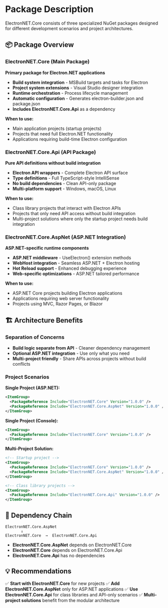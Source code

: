 # Package Description

ElectronNET.Core consists of three specialized NuGet packages designed for different development scenarios and project architectures.

## 📦 Package Overview

### ElectronNET.Core (Main Package)
**Primary package for Electron.NET applications**

- **Build system integration** - MSBuild targets and tasks for Electron
- **Project system extensions** - Visual Studio designer integration
- **Runtime orchestration** - Process lifecycle management
- **Automatic configuration** - Generates electron-builder.json and package.json
- **Includes ElectronNET.Core.Api** as a dependency

**When to use:**
- Main application projects (startup projects)
- Projects that need full Electron.NET functionality
- Applications requiring build-time Electron configuration

### ElectronNET.Core.Api (API Package)
**Pure API definitions without build integration**

- **Electron API wrappers** - Complete Electron API surface
- **Type definitions** - Full TypeScript-style IntelliSense
- **No build dependencies** - Clean API-only package
- **Multi-platform support** - Windows, macOS, Linux

**When to use:**
- Class library projects that interact with Electron APIs
- Projects that only need API access without build integration
- Multi-project solutions where only the startup project needs build integration

### ElectronNET.Core.AspNet (ASP.NET Integration)
**ASP.NET-specific runtime components**

- **ASP.NET middleware** - UseElectron() extension methods
- **WebHost integration** - Seamless ASP.NET + Electron hosting
- **Hot Reload support** - Enhanced debugging experience
- **Web-specific optimizations** - ASP.NET tailored performance

**When to use:**
- ASP.NET Core projects building Electron applications
- Applications requiring web server functionality
- Projects using MVC, Razor Pages, or Blazor

## 🏗 Architecture Benefits

### Separation of Concerns
- **Build logic separate from API** - Cleaner dependency management
- **Optional ASP.NET integration** - Use only what you need
- **Multi-project friendly** - Share APIs across projects without build conflicts

### Project Scenarios

**Single Project (ASP.NET):**
```xml
<ItemGroup>
  <PackageReference Include="ElectronNET.Core" Version="1.0.0" />
  <PackageReference Include="ElectronNET.Core.AspNet" Version="1.0.0" />
</ItemGroup>
```

**Single Project (Console):**
```xml
<ItemGroup>
  <PackageReference Include="ElectronNET.Core" Version="1.0.0" />
</ItemGroup>
```

**Multi-Project Solution:**
```xml
<!-- Startup project -->
<ItemGroup>
  <PackageReference Include="ElectronNET.Core" Version="1.0.0" />
  <PackageReference Include="ElectronNET.Core.AspNet" Version="1.0.0" />
</ItemGroup>

<!-- Class library projects -->
<ItemGroup>
  <PackageReference Include="ElectronNET.Core.Api" Version="1.0.0" />
</ItemGroup>
```

## 🔗 Dependency Chain

```
ElectronNET.Core.AspNet
       ↓
ElectronNET.Core  →  ElectronNET.Core.Api
```

- **ElectronNET.Core.AspNet** depends on ElectronNET.Core
- **ElectronNET.Core** depends on ElectronNET.Core.Api
- **ElectronNET.Core.Api** has no dependencies

## 💡 Recommendations

✅ **Start with ElectronNET.Core** for new projects
✅ **Add ElectronNET.Core.AspNet** only for ASP.NET applications
✅ **Use ElectronNET.Core.Api** for class libraries and API-only scenarios
✅ **Multi-project solutions** benefit from the modular architecture
